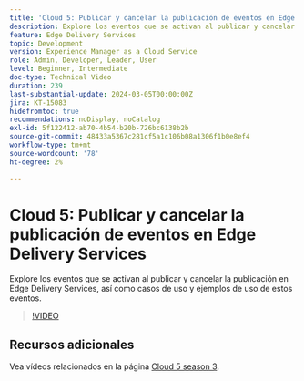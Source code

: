 ```yaml
---
title: 'Cloud 5: Publicar y cancelar la publicación de eventos en Edge Delivery Services'
description: Explore los eventos que se activan al publicar y cancelar la publicación en Edge Delivery Services, así como casos de uso y ejemplos de uso de estos eventos.
feature: Edge Delivery Services
topic: Development
version: Experience Manager as a Cloud Service
role: Admin, Developer, Leader, User
level: Beginner, Intermediate
doc-type: Technical Video
duration: 239
last-substantial-update: 2024-03-05T00:00:00Z
jira: KT-15083
hidefromtoc: true
recommendations: noDisplay, noCatalog
exl-id: 5f122412-ab70-4b54-b20b-726bc6138b2b
source-git-commit: 48433a5367c281cf5a1c106b08a1306f1b0e8ef4
workflow-type: tm+mt
source-wordcount: '78'
ht-degree: 2%

---
```


# Cloud 5: Publicar y cancelar la publicación de eventos en Edge Delivery Services

Explore los eventos que se activan al publicar y cancelar la publicación en Edge Delivery Services, así como casos de uso y ejemplos de uso de estos eventos.

>[!VIDEO](https://video.tv.adobe.com/v/3446659?learn=on&captions=spa)

## Recursos adicionales

Vea vídeos relacionados en la página [Cloud 5 season 3](../cloud5-season-3.md).
